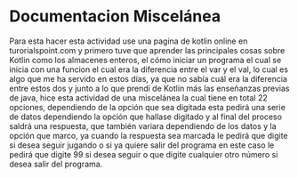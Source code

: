 # Documentacion Miscelánea

Para esta hacer esta actividad use una pagina de kotlin online en turorialspoint.com y primero tuve que aprender las principales cosas sobre Kotlin como los almacenes enteros, el cómo iniciar un programa el cual se inicia con una funcion el cual era la diferencia entre el var y el val, lo cual es algo que me ha servido en estos días, ya que no sabía cuál era la diferencia entre estos dos y junto a lo que prendí de Kotlin más las enseñanzas previas de java, hice esta actividad de una miscelánea la cual tiene en total 22 opciones, dependiendo de la opción que sea digitada esta pedirá una serie de datos dependiendo la opción que hallase digitado y al final del proceso saldrá una respuesta, que también variara dependiendo de los datos y la opción que marco, ya cuando la respuesta sea marcada le pedirá que digite si desea seguir jugando o si ya quiere salir del programa en este caso le pedirá que digite 99 si desea seguir o que digite cualquier otro número si desea salir del programa. 
